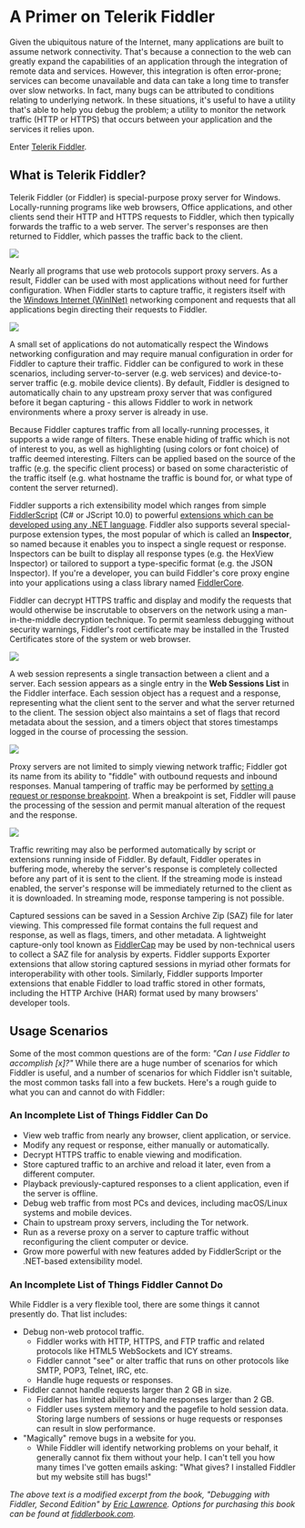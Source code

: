 # A Primer on Telerik Fiddler

Given the ubiquitous nature of the Internet, many applications are built to assume network connectivity. That's because a connection to the web can greatly expand the capabilities of an application through the integration of remote data and services. However, this integration is often error-prone; services can become unavailable and data can take a long time to transfer over slow networks. In fact, many bugs can be attributed to conditions relating to underlying network. In these situations, it's useful to have a utility that's able to help you debug the problem; a utility to monitor the network traffic  (HTTP or HTTPS) that occurs between your application and the services it relies upon.

Enter [Telerik Fiddler](https://www.telerik.com/fiddler).

## What is Telerik Fiddler?

Telerik Fiddler (or Fiddler) is special-purpose proxy server for Windows. Locally-running programs like web browsers, Office applications, and other clients send their HTTP and HTTPS requests to Fiddler, which then typically forwards the traffic to a web server. The server's responses are then returned to Fiddler, which passes the traffic back to the client.

![](https://i.imgur.com/SF40wep.png)

Nearly all programs that use web protocols support proxy servers. As a result, Fiddler can be used with most applications without need for further configuration. When Fiddler starts to capture traffic, it registers itself with the [Windows Internet (WinINet)](https://docs.microsoft.com/windows/desktop/wininet/about-wininet) networking component and requests that all applications begin directing their requests to Fiddler.

![](https://i.imgur.com/c3eBDsD.png)

A small set of applications do not automatically respect the Windows networking configuration and may require manual configuration in order for Fiddler to capture their traffic. Fiddler can be configured to work in these scenarios, including server-to-server (e.g. web services) and device-to-server traffic (e.g. mobile device clients). By default, Fiddler is designed to automatically chain to any upstream proxy server that was configured before it began capturing - this allows Fiddler to work in network environments where a proxy server is already in use.

Because Fiddler captures traffic from all locally-running processes, it supports a wide range of filters. These enable hiding of traffic which is not of interest to you, as well as highlighting (using colors or font choice) of traffic deemed interesting. Filters can be applied based on the source of the traffic (e.g. the specific client process) or based on some characteristic of the traffic itself (e.g. what hostname the traffic is bound for, or what type of content the server returned).

Fiddler supports a rich extensibility model which ranges from simple [FiddlerScript](https://www.telerik.com/blogs/understanding-fiddlerscript) (C# or JScript 10.0) to powerful [extensions which can be developed using any .NET language](http://docs.telerik.com/fiddler/Extend-Fiddler/ExtendWithDotNet). Fiddler also supports several special-purpose extension types, the most popular of which is called an **Inspector**, so named because it enables you to inspect a single request or response. Inspectors can be built to display all response types (e.g. the HexView Inspector) or tailored to support a type-specific format (e.g. the JSON Inspector). If you're a developer, you can build Fiddler's core proxy engine into your applications using a class library named [FiddlerCore](https://www.telerik.com/fiddler/fiddlercore).

Fiddler can decrypt HTTPS traffic and display and modify the requests that would otherwise be inscrutable to observers on the network using a man-in-the-middle decryption technique. To permit seamless debugging without security warnings, Fiddler's root certificate may be installed in the Trusted Certificates store of the system or web browser.

![](https://i.imgur.com/iM6rALt.png)

A web session represents a single transaction between a client and a server. Each session appears as a single entry in the **Web Sessions List** in the Fiddler interface. Each session object has a request and a response, representing what the client sent to the server and what the server returned to the client. The session object also maintains a set of flags that record metadata about the session, and a timers object that stores timestamps logged in the course of processing the session.

![](https://i.imgur.com/7miJVqT.png)

Proxy servers are not limited to simply viewing network traffic; Fiddler got its name from its ability to "fiddle" with outbound requests and inbound responses. Manual tampering of traffic may be performed by [setting a request or response breakpoint](https://www.telerik.com/blogs/breakpoints-in-fiddler). When a breakpoint is set, Fiddler will pause the processing of the session and permit manual alteration of the request and the response.

![](https://i.imgur.com/4mBUiNz.png)

Traffic rewriting may also be performed automatically by script or extensions running inside of Fiddler. By default, Fiddler operates in buffering mode, whereby the server's response is completely collected before any part of it is sent to the client. If the streaming mode is instead enabled, the server's response will be immediately returned to the client as it is downloaded. In streaming mode, response tampering is not possible.

Captured sessions can be saved in a Session Archive Zip (SAZ) file for later viewing. This compressed file format contains the full request and response, as well as flags, timers, and other metadata. A lightweight capture-only tool known as [FiddlerCap](https://www.telerik.com/fiddler/fiddlercap) may be used by non-technical users to collect a SAZ file for analysis by experts. Fiddler supports Exporter extensions that allow storing captured sessions in myriad other formats for interoperability with other tools. Similarly, Fiddler supports Importer extensions that enable Fiddler to load traffic stored in other formats, including the HTTP Archive (HAR) format used by many browsers' developer tools.

## Usage Scenarios

Some of the most common questions are of the form: *"Can I use Fiddler to accomplish [x]?"* While there are a huge number of scenarios for which Fiddler is useful, and a number of scenarios for which Fiddler isn't suitable, the most common tasks fall into a few buckets. Here's a rough guide to what you can and cannot do with Fiddler:

### An Incomplete List of Things Fiddler Can Do

* View web traffic from nearly any browser, client application, or service.
* Modify any request or response, either manually or automatically.
* Decrypt HTTPS traffic to enable viewing and modification.
* Store captured traffic to an archive and reload it later, even from a different computer.
* Playback previously-captured responses to a client application, even if the server is offline.
* Debug web traffic from most PCs and devices, including macOS/Linux systems and mobile devices.
* Chain to upstream proxy servers, including the Tor network.
* Run as a reverse proxy on a server to capture traffic without reconfiguring the client computer or device.
* Grow more powerful with new features added by FiddlerScript or the .NET-based extensibility model.

### An Incomplete List of Things Fiddler Cannot Do

While Fiddler is a very flexible tool, there are some things it cannot presently do. That list includes:

* Debug non-web protocol traffic.
	* Fiddler works with HTTP, HTTPS, and FTP traffic and related protocols like HTML5 WebSockets and ICY streams.
	* Fiddler cannot "see" or alter traffic that runs on other protocols like SMTP, POP3, Telnet, IRC, etc.
	* Handle huge requests or responses.
* Fiddler cannot handle requests larger than 2 GB in size.
	* Fiddler has limited ability to handle responses larger than 2 GB.
	* Fiddler uses system memory and the pagefile to hold session data. Storing large numbers of sessions or huge requests or responses can result in slow performance.
* "Magically" remove bugs in a website for you.
	* While Fiddler will identify networking problems on your behalf, it generally cannot fix them without your help. I can't tell you how many times I've gotten emails asking: "What gives? I installed Fiddler but my website still has bugs!"

*The above text is a modified excerpt from the book, "Debugging with Fiddler, Second Edition" by [Eric Lawrence](https://twitter.com/ericlaw). Options for purchasing this book can be found at [fiddlerbook.com](https://fiddlerbook.com/book/).*
